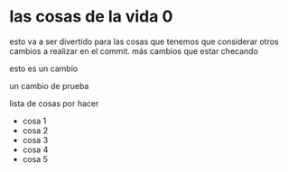 # las cosas de la vida 0
esto va a ser divertido
para las cosas que tenemos que considerar 
otros cambios a realizar en el commit. 
más cambios  que estar checando 

esto es un cambio

un cambio de prueba

lista de cosas por hacer
+ cosa 1
+ cosa 2
+ cosa 3
+ cosa 4
+ cosa 5